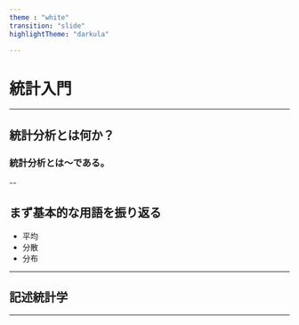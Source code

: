 ```yaml
---
theme : "white"
transition: "slide"
highlightTheme: "darkula"

---
```


# 統計入門

---

## 統計分析とは何か？
### 統計分析とは〜である。

--

## まず基本的な用語を振り返る

 - 平均
 - 分散
 - 分布

 ---

 ## 記述統計学

 ---